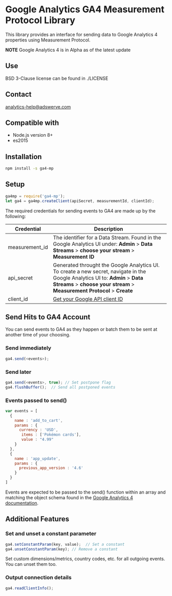 # Google Analytics GA4 Measurement Protocol Library
This library provides an interface for sending data to Google Analytics 4 properties using Measurement Protocol.

**NOTE** Google Analytics 4 is in Alpha as of the latest update

## Use

BSD 3-Clause license can be found in ./LICENSE

## Contact

analytics-help@adswerve.com

## Compatible with

- Node.js version 8+
- es2015

## Installation

```sh
npm install -s ga4-mp
```

## Setup

```js
ga4mp = require('ga4-mp');
let ga4 = ga4mp.createClient(apiSecret, measurementId, clientId);
```

The required credentials for sending events to GA4 are made up by the following:

|Credential|Description|
|---|---|
|measurement_id|The identifier for a Data Stream. Found in the Google Analytics UI under:  **Admin** > **Data Streams** > **choose your stream** > **Measurement ID**|
|api_secret|Generated throught the Google Analytics UI. To create a new secret, navigate in the Google Analytics UI to: **Admin** > **Data Streams** > **choose your stream** > **Measurement Protocol** > **Create**|
|client_id|[Get your Google API client ID](https://developers.google.com/identity/one-tap/web/guides/get-google-api-clientid)|


## Send Hits to GA4 Account

You can send events to GA4 as they happen or batch them to be sent at another time of your choosing.

### Send immediately

```js
ga4.send(<events>);
```

### Send later

```js
ga4.send(<events>, true); // Set postpone flag
ga4.flushBuffer();  // Send all postponed events
```

### Events passed to send()

```js
var events = [
  {
    name : 'add_to_cart',
    params : {
      currency : 'USD',
       items : ['Pokémon cards'],
       value : "4.99"
    }
  },
  {
    name : 'app_update',
    params : {
      previous_app_version : '4.6'
    }
  }
]
```

Events are expected to be passed to the send() function within an array and matching the object schema found in the [Google Analytics 4 documentation](https://developers.google.com/analytics/devguides/collection/protocol/ga4/sending-events?client_type=gtag#send_an_event).

## Additional Features

### Set and unset a constant parameter

```js
ga4.setConstantParam(key, value);  // Set a constant
ga4.unsetConstantParam(key); // Remove a constant
```

Set custom dimensions/metrics, country codes, etc. for all outgoing events.  You can unset them too.

### Output connection details

```js
ga4.readClientInfo();
```
